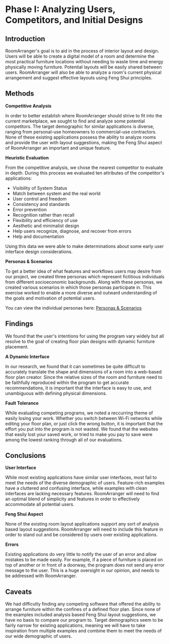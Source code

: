 # Phase I: Analyzing Users, Competitors, and Initial Designs

## Introduction

RoomArranger's goal is to aid in the process of interior layout and design. Users will be able to create a digital model of a room and determine the most practical furniture locations without needing to waste time and energy physically moving furniture. Potential layouts will be easily shared between users. RoomArranger will also be able to analyze a room's current physical arrangement and suggest effective layouts using Feng Shui principles.

## Methods

**Competitive Analysis**

In order to better establish where RoomArranger should strive to fit into the current marketplace, we sought to find and
analyze some potential competitors. The target demographic for similar applications is diverse, ranging from personal-use homeowners to commercial-use contractors. None of these existing applications possess the ability to analyze rooms and provide the user with layout suggestions, making the Feng Shui aspect of RoomArranger an important and unique feature.  

**Heuristic Evaluation**

From the competitive analysis, we chose the nearest competitor to evaluate in depth. During this process we evaluated
ten attributes of the competitor's applications:

- Visibility of System Status
- Match between system and the real world
- User control and freedom
- Consistency and standards
- Error prevention
- Recognition rather than recall
- Flexibility and efficiency of use
- Aesthetic and minimalist design
- Help users recognize, diagnose, and recover from errors
- Help and documentation

Using this data we were able to make determinations about some early user interface design considerations.

**Personas & Scenarios**

To get a better idea of what features and workflows users may desire from our project, we created three personas which
represent fictitious individuals from different socioeconomic backgrounds.
Along with these personas, we created various scenarios in which those personas participate in.
This exercise worked to enable a more diverse and outward understanding of the goals and motivation of potential users.

You can view the individual personas here: [Personas & Scenarios](/personas/README.md)

## Findings

We found that the user's intentions for using the program vary widely but all resolve to the goal of creating floor
plan designs with dynamic furniture placement.

**A Dynamic Interface**

In our research, we found that it can sometimes be quite difficult to accurately translate the shape and dimensions of a
room into a web-based floor plan creator.
Since the relative sizes of the room and furniture need to be faithfully reproduced within the program to get accurate
recommendations, it is important that the interface is easy to use, and unambiguous with defining physical dimensions.

**Fault Tolerance**

While evaluating competing programs, we noted a reccurring theme of easily losing your work.
Whether you switch between Wi-Fi networks while editing your floor plan, or just click the wrong button, it is important
that the effort you put into the program is not wasted. We found that the websites that easily lost your saved work, or
tried to make you pay to save were among the lowest ranking through all of our evaluations.

## Conclusions

**User Interface**

While most existing applications have similar user interfaces, most fail to meet the needs of the diverse demographic of users. Feature-rich examples have a cluttered and confusing interface, while examples with clean interfaces are lacking necessary features. RoomArranger will need to find an optimal blend of simplicity and features in order to effectively accommodate all potential users. 

**Feng Shui Aspect**

None of the existing room layout applications support any sort of analysis based layout suggestions. RoomArranger will need to include this feature in order to stand out and be considered by users over existing applications. 

**Errors**

Existing applications do very little to notify the user of an error and allow mistakes to be made easily. For example, if a piece of furniture is placed on top of another or in front of a doorway, the program does not send any error message to the user. This is a huge oversight in our opinion, and needs to be addressed with RoomArranger.

## Caveats

We had difficulty finding any competing software that offered the ability to arrange furniture within the confines of a
defined floor plan. Since none of the examples included analysis based Feng Shui layout suggestions, we have no basis to compare our program to. Target demographics seem to be fairly narrow for existing applications, meaning we will have to take inspiration from multiple examples and combine them to meet the needs of our wide demographic of users. 
